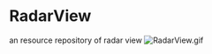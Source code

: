 # RadarView
an resource repository of radar view
![RadarView.gif](https://github.com/coderFun/RadarView/master/art/rxmarkdown.gif)

